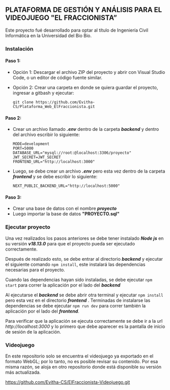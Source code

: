 ## PLATAFORMA DE GESTIÓN Y ANÁLISIS PARA EL VIDEOJUEGO "EL FRACCIONISTA”

Este proyecto fué desarrollado para optar al título de Ingeniería Civil Informática en la Universidad del Bio Bio.

### Instalación

#### Paso 1:
- Opción 1: Descargar el archivo ZIP del proyecto y abrir con Visual Studio Code, o un editor de código fuente similar.
- Opción 2: Crear una carpeta en donde se quiera guardar el proyecto, ingresar a gitbash y ejecutar:

  `git clone https://github.com/Evitha-CS/Plataforma_Web_ElFraccionista.git`

#### Paso 2:

- Crear un archivo llamado ***.env*** dentro de la carpeta ***backend*** y dentro del archivo escribir lo siguiente:

  ```
  MODE=development
  PORT=5000
  DATABASE_URL="mysql://root:@localhost:3306/proyecto"
  JWT_SECRET=JWT_SECRET
  FRONTEND_URL="http://localhost:3000"
  ```
- Luego, se debe crear un archivo ***.env*** pero esta vez dentro de la carpeta  ***frontend***  y se debe escribir lo siguiente:

	```
	NEXT_PUBLIC_BACKEND_URL="http://localhost:5000"
	```

#### Paso 3:

- Crear una base de datos con el nombre ***proyecto***
- Luego importar la base de datos **"PROYECTO.sql"**

### Ejecutar proyecto

Una vez realizados los pasos anteriores se debe tener instalado ***Node js*** en su versión ***v18.13.0*** para que el proyecto pueda ser ejecutado correctamente.

Después de realizado esto, se debe entrar al directorio  ***backend*** y ejecutar el siguiente comando `npm install`, este instalará las dependencias necesarias para el proyecto.

Cuando las dependencias hayan sido instaladas, se debe ejecutar `npm start` para correr la aplicación por el lado del  ***backend*** 

Al ejecutarse el  ***backend*** se debe abrir otra terminal y ejecutar  `npm install` pero esta vez en el directorio ***frontend*** . Terminadas de instalarse las dependencias se debe ejecutar `npm run dev` para correr también la aplicación por el lado del  ***frontend***.

Para verificar que la aplicación se ejecuta correctamente se debe ir a la url *http://localhost:3000* y lo primero que debe aparecer es la pantalla de inicio de sesión de la aplicación.

### Videojuego

En este repositorio solo se encuentra el videojuego ya exportado en el formato WebGL; por lo tanto, no es posible revisar su contenido. Por esa misma razón, se aloja en otro repositorio donde está disponible su versión más actualizada.

https://github.com/Evitha-CS/ElFraccionista-Videojuego.git

